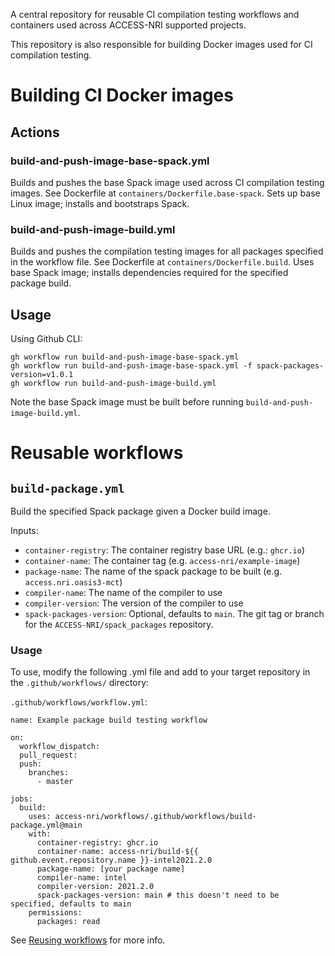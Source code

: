 A central repository for reusable CI compilation testing workflows and containers used across ACCESS-NRI supported projects.

This repository is also responsible for building Docker images used for CI compilation testing.

# Building CI Docker images

## Actions
### build-and-push-image-base-spack.yml

Builds and pushes the base Spack image used across CI compilation testing images. See Dockerfile at `containers/Dockerfile.base-spack`. Sets up base Linux image; installs and bootstraps Spack.

### build-and-push-image-build.yml

Builds and pushes the compilation testing images for all packages specified in the workflow file. See Dockerfile at `containers/Dockerfile.build`. Uses base Spack image; installs dependencies required for the specified package build.

## Usage
Using Github CLI:

```
gh workflow run build-and-push-image-base-spack.yml
gh workflow run build-and-push-image-base-spack.yml -f spack-packages-version=v1.0.1
gh workflow run build-and-push-image-build.yml
```

Note the base Spack image must be built before running `build-and-push-image-build.yml`.

# Reusable workflows

## `build-package.yml`
Build the specified Spack package given a Docker build image.

Inputs:
* `container-registry`: The container registry base URL (e.g.: `ghcr.io`)
* `container-name`: The container tag (e.g. `access-nri/example-image`)
* `package-name`: The name of the spack package to be built (e.g. `access.nri.oasis3-mct`)
* `compiler-name`: The name of the compiler to use
* `compiler-version`: The version of the compiler to use
* `spack-packages-version`: Optional, defaults to `main`. The git tag or branch for the `ACCESS-NRI/spack_packages` repository. 

### Usage
To use, modify the following .yml file and add to your target repository in the `.github/workflows/` directory:

`.github/workflows/workflow.yml`:

```
name: Example package build testing workflow

on:
  workflow_dispatch:
  pull_request:
  push:
    branches:
      - master

jobs:
  build:
    uses: access-nri/workflows/.github/workflows/build-package.yml@main
    with:
      container-registry: ghcr.io
      container-name: access-nri/build-${{ github.event.repository.name }}-intel2021.2.0
      package-name: [your package name]
      compiler-name: intel
      compiler-version: 2021.2.0
      spack-packages-version: main # this doesn't need to be specified, defaults to main
    permissions:
      packages: read
```

See [Reusing workflows](https://docs.github.com/en/actions/using-workflows/reusing-workflows#calling-a-reusable-workflow) for more info.
